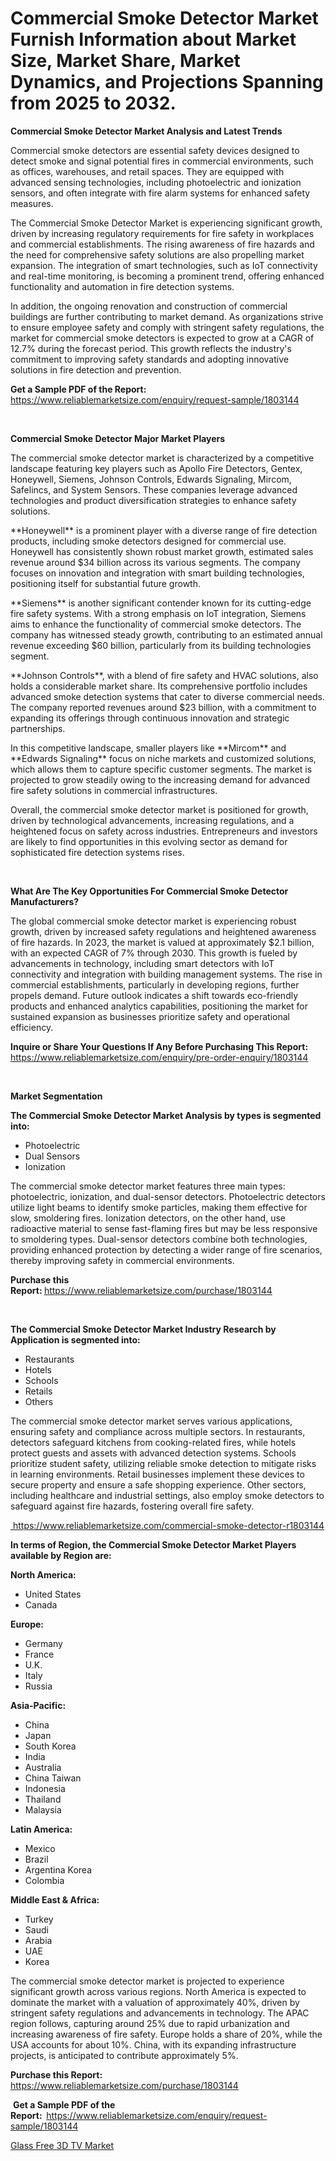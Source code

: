 <p><h1>Commercial Smoke Detector Market Furnish Information about Market Size, Market Share, Market Dynamics, and Projections Spanning from 2025 to 2032.</h1></p><p><strong>Commercial Smoke Detector Market Analysis and Latest Trends</strong></p>
<p><p>Commercial smoke detectors are essential safety devices designed to detect smoke and signal potential fires in commercial environments, such as offices, warehouses, and retail spaces. They are equipped with advanced sensing technologies, including photoelectric and ionization sensors, and often integrate with fire alarm systems for enhanced safety measures.</p><p>The Commercial Smoke Detector Market is experiencing significant growth, driven by increasing regulatory requirements for fire safety in workplaces and commercial establishments. The rising awareness of fire hazards and the need for comprehensive safety solutions are also propelling market expansion. The integration of smart technologies, such as IoT connectivity and real-time monitoring, is becoming a prominent trend, offering enhanced functionality and automation in fire detection systems.</p><p>In addition, the ongoing renovation and construction of commercial buildings are further contributing to market demand. As organizations strive to ensure employee safety and comply with stringent safety regulations, the market for commercial smoke detectors is expected to grow at a CAGR of 12.7% during the forecast period. This growth reflects the industry's commitment to improving safety standards and adopting innovative solutions in fire detection and prevention.</p></p>
<p><strong>Get a Sample PDF of the Report:&nbsp;</strong> <a href="https://www.reliablemarketsize.com/enquiry/request-sample/1803144?utm_campaign=2769&utm_medium=2&utm_source=Github&utm_content=ia&utm_term=06042025&utm_id=commercial-smoke-detector">https://www.reliablemarketsize.com/enquiry/request-sample/1803144</a></p>
<p>&nbsp;</p>
<p><strong>Commercial Smoke Detector Major Market Players</strong></p>
<p><p>The commercial smoke detector market is characterized by a competitive landscape featuring key players such as Apollo Fire Detectors, Gentex, Honeywell, Siemens, Johnson Controls, Edwards Signaling, Mircom, Safelincs, and System Sensors. These companies leverage advanced technologies and product diversification strategies to enhance safety solutions.</p><p>**Honeywell** is a prominent player with a diverse range of fire detection products, including smoke detectors designed for commercial use. Honeywell has consistently shown robust market growth, estimated sales revenue around $34 billion across its various segments. The company focuses on innovation and integration with smart building technologies, positioning itself for substantial future growth.</p><p>**Siemens** is another significant contender known for its cutting-edge fire safety systems. With a strong emphasis on IoT integration, Siemens aims to enhance the functionality of commercial smoke detectors. The company has witnessed steady growth, contributing to an estimated annual revenue exceeding $60 billion, particularly from its building technologies segment.</p><p>**Johnson Controls**, with a blend of fire safety and HVAC solutions, also holds a considerable market share. Its comprehensive portfolio includes advanced smoke detection systems that cater to diverse commercial needs. The company reported revenues around $23 billion, with a commitment to expanding its offerings through continuous innovation and strategic partnerships.</p><p>In this competitive landscape, smaller players like **Mircom** and **Edwards Signaling** focus on niche markets and customized solutions, which allows them to capture specific customer segments. The market is projected to grow steadily owing to the increasing demand for advanced fire safety solutions in commercial infrastructures.</p><p>Overall, the commercial smoke detector market is positioned for growth, driven by technological advancements, increasing regulations, and a heightened focus on safety across industries. Entrepreneurs and investors are likely to find opportunities in this evolving sector as demand for sophisticated fire detection systems rises.</p></p>
<p>&nbsp;</p>
<p><strong>What Are The Key Opportunities For Commercial Smoke Detector Manufacturers?</strong></p>
<p><p>The global commercial smoke detector market is experiencing robust growth, driven by increased safety regulations and heightened awareness of fire hazards. In 2023, the market is valued at approximately $2.1 billion, with an expected CAGR of 7% through 2030. This growth is fueled by advancements in technology, including smart detectors with IoT connectivity and integration with building management systems. The rise in commercial establishments, particularly in developing regions, further propels demand. Future outlook indicates a shift towards eco-friendly products and enhanced analytics capabilities, positioning the market for sustained expansion as businesses prioritize safety and operational efficiency.</p></p>
<p><strong>Inquire or Share Your Questions If Any Before Purchasing This Report:</strong> <a href="https://www.reliablemarketsize.com/enquiry/pre-order-enquiry/1803144?utm_campaign=2769&utm_medium=2&utm_source=Github&utm_content=ia&utm_term=06042025&utm_id=commercial-smoke-detector">https://www.reliablemarketsize.com/enquiry/pre-order-enquiry/1803144</a></p>
<p>&nbsp;</p>
<p><strong>Market Segmentation</strong></p>
<p><strong>The Commercial Smoke Detector Market Analysis by types is segmented into:</strong></p>
<p><ul><li>Photoelectric</li><li>Dual Sensors</li><li>Ionization</li></ul></p>
<p><p>The commercial smoke detector market features three main types: photoelectric, ionization, and dual-sensor detectors. Photoelectric detectors utilize light beams to identify smoke particles, making them effective for slow, smoldering fires. Ionization detectors, on the other hand, use radioactive material to sense fast-flaming fires but may be less responsive to smoldering types. Dual-sensor detectors combine both technologies, providing enhanced protection by detecting a wider range of fire scenarios, thereby improving safety in commercial environments.</p></p>
<p><strong>Purchase this Report:&nbsp;</strong><a href="https://www.reliablemarketsize.com/purchase/1803144?utm_campaign=2769&utm_medium=2&utm_source=Github&utm_content=ia&utm_term=06042025&utm_id=commercial-smoke-detector">https://www.reliablemarketsize.com/purchase/1803144</a></p>
<p>&nbsp;</p>
<p><strong>The Commercial Smoke Detector Market Industry Research by Application is segmented into:</strong></p>
<p><ul><li>Restaurants</li><li>Hotels</li><li>Schools</li><li>Retails</li><li>Others</li></ul></p>
<p><p>The commercial smoke detector market serves various applications, ensuring safety and compliance across multiple sectors. In restaurants, detectors safeguard kitchens from cooking-related fires, while hotels protect guests and assets with advanced detection systems. Schools prioritize student safety, utilizing reliable smoke detection to mitigate risks in learning environments. Retail businesses implement these devices to secure property and ensure a safe shopping experience. Other sectors, including healthcare and industrial settings, also employ smoke detectors to safeguard against fire hazards, fostering overall fire safety.</p></p>
<p><a href="https://www.reliablemarketsize.com/commercial-smoke-detector-r1803144?utm_campaign=2769&utm_medium=2&utm_source=Github&utm_content=ia&utm_term=06042025&utm_id=commercial-smoke-detector">&nbsp;https://www.reliablemarketsize.com/commercial-smoke-detector-r1803144</a></p>
<p><strong>In terms of Region, the Commercial Smoke Detector Market Players available by Region are:</strong></p>
<p>
    <p> <strong> North America: </strong>
        <ul>
            <li>United States</li>
            <li>Canada</li>
        </ul>
        </p> 
    <p> <strong> Europe: </strong>
        <ul>
            <li>Germany</li>
            <li>France</li>
            <li>U.K.</li>
            <li>Italy</li>
            <li>Russia</li>
        </ul>
        </p> 
    <p> <strong> Asia-Pacific: </strong>
        <ul>
            <li>China</li>
            <li>Japan</li>
            <li>South Korea</li>
            <li>India</li>
            <li>Australia</li>
            <li>China Taiwan</li>
            <li>Indonesia</li>
            <li>Thailand</li>
            <li>Malaysia</li>
        </ul>
        </p> 
    <p> <strong> Latin America: </strong>
        <ul>
            <li>Mexico</li>
            <li>Brazil</li>
            <li>Argentina Korea</li>
            <li>Colombia</li>
        </ul>
        </p> 
    <p> <strong> Middle East & Africa: </strong>
        <ul>
            <li>Turkey</li>
            <li>Saudi</li>
            <li>Arabia</li>
            <li>UAE</li>
            <li>Korea</li>
        </ul>
    </p>
    </p>
<p><p>The commercial smoke detector market is projected to experience significant growth across various regions. North America is expected to dominate the market with a valuation of approximately 40%, driven by stringent safety regulations and advancements in technology. The APAC region follows, capturing around 25% due to rapid urbanization and increasing awareness of fire safety. Europe holds a share of 20%, while the USA accounts for about 10%. China, with its expanding infrastructure projects, is anticipated to contribute approximately 5%.</p></p>
<p><strong>Purchase this Report: </strong><a href="https://www.reliablemarketsize.com/purchase/1803144?utm_campaign=2769&utm_medium=2&utm_source=Github&utm_content=ia&utm_term=06042025&utm_id=commercial-smoke-detector">https://www.reliablemarketsize.com/purchase/1803144</a></p>
<p>&nbsp;<strong>Get a Sample PDF of the Report:&nbsp;&nbsp;</strong><a href="https://www.reliablemarketsize.com/enquiry/request-sample/1803144?utm_campaign=2769&utm_medium=2&utm_source=Github&utm_content=ia&utm_term=06042025&utm_id=commercial-smoke-detector">https://www.reliablemarketsize.com/enquiry/request-sample/1803144</a></p>
<p><strong></strong></p>
<p><p><a href="https://github.com/organophelia8282/Market-Research-Report-List-1/blob/main/glass-free-3d-tv-market.md?utm_campaign=2769&utm_medium=2&utm_source=Github&utm_content=ia&utm_term=06042025&utm_id=commercial-smoke-detector">Glass Free 3D TV Market</a></p></p>